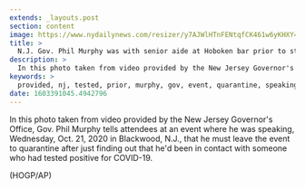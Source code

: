 ```yaml
--- 
extends: _layouts.post 
section: content 
image: https://www.nydailynews.com/resizer/y7AJWlHTnFENtqfCK461w6yKHXY=/1200x0/top/cloudfront-us-east-1.images.arcpublishing.com/tronc/ASXZ2LU3YRG4XKQJBUV4DGCYTM.jpg 
title: > 
  N.J. Gov. Phil Murphy was with senior aide at Hoboken bar prior to staffer’s COVID-19 diagnosis 
description: > 
  In this photo taken from video provided by the New Jersey Governor's Office, Gov.Phil Murphy tells attendees at an event where he was speaking, Wednesday, Oct. 21, 2020 in Blackwood, N.J., that he must leave the event to quarantine after just finding out that he'd been in contact with someone who had tested positive for COVID-19. 
keywords: > 
  provided, nj, tested, prior, murphy, gov, event, quarantine, speaking, diagnosis, hoboken, staffers, covid19, tells, video, taken, positive, senior, phil 
date: 1603391045.4942796 
--- 
```

<div> <p class="cptn"> In this photo taken from video provided by the New Jersey Governor's Office, Gov. Phil Murphy tells attendees at an event where he was speaking, Wednesday, Oct. 21, 2020 in Blackwood, N.J., that he must leave the event to quarantine after just finding out that he'd been in contact with someone who had tested positive for COVID-19. <p class="credit--ctn">(HOGP/AP)</p></p> </div>